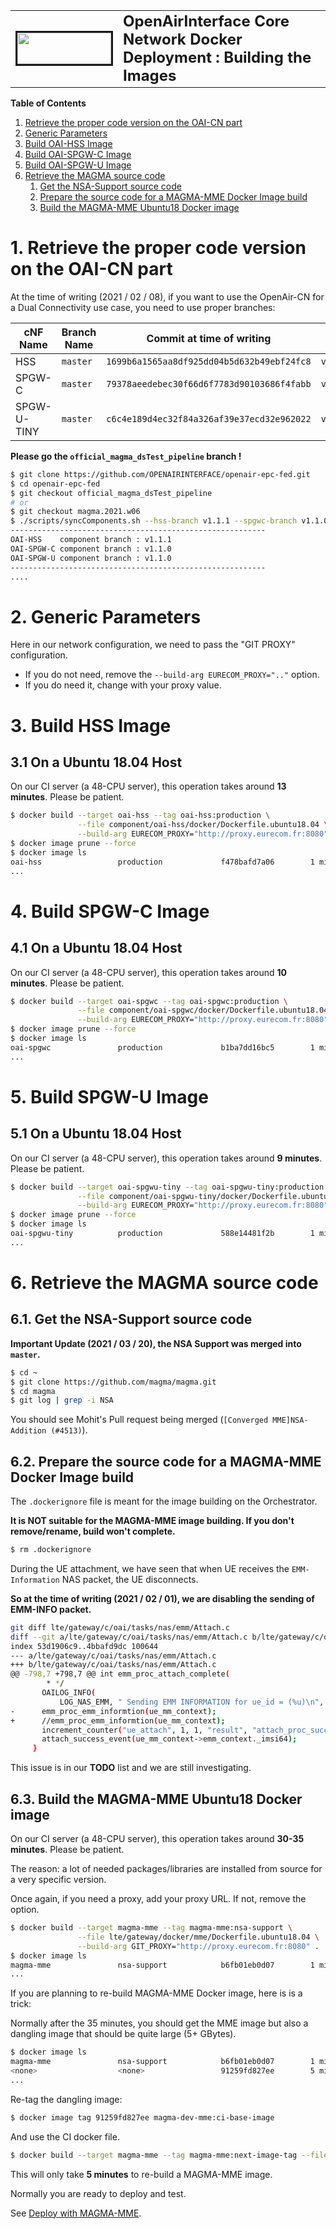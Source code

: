 <table style="border-collapse: collapse; border: none;">
  <tr style="border-collapse: collapse; border: none;">
    <td style="border-collapse: collapse; border: none;">
      <a href="http://www.openairinterface.org/">
         <img src="./images/oai_final_logo.png" alt="" border=3 height=50 width=150>
         </img>
      </a>
    </td>
    <td style="border-collapse: collapse; border: none; vertical-align: center;">
      <b><font size = "5">OpenAirInterface Core Network Docker Deployment : Building the Images</font></b>
    </td>
  </tr>
</table>

**Table of Contents**

1. [Retrieve the proper code version on the OAI-CN part](#1-retrieve-the-proper-code-version-on-the-oai-cn-part)
2. [Generic Parameters](#2-generic-parameters)
3. [Build OAI-HSS Image](#3-build-hss-image)
4. [Build OAI-SPGW-C Image](#4-build-spgw-c-image)
5. [Build OAI-SPGW-U Image](#5-build-spgw-u-image)
6. [Retrieve the MAGMA source code](#6-retrieve-the-magma-source-code)
   1. [Get the NSA-Support source code](#61-get-the-nsa-support-source-code)
   2. [Prepare the source code for a MAGMA-MME Docker Image build](#62-prepare-the-source-code-for-a-magma-mme-docker-image-build)
   3. [Build the MAGMA-MME Ubuntu18 Docker image](#63-build-the-magma-mme-ubuntu18-docker-image)

# 1.  Retrieve the proper code version on the OAI-CN part #

At the time of writing (2021 / 02 / 08), if you want to use the OpenAir-CN for a Dual Connectivity use case, you need to use proper branches:

**cNF Name** | **Branch Name** | **Commit at time of writing**              | **TAG**  | Ubuntu18 |
------------ | --------------- | ------------------------------------------ | -------- | -------- |
HSS          | `master`        | `1699b6a1565aa8df925dd04b5d632b49ebf24fc8` | `v1.1.1` | X        |
SPGW-C       | `master`        | `79378aeedebec30f66d6f7783d90103686f4fabb` | `v1.1.0` | X        |
SPGW-U-TINY  | `master`        | `c6c4e189d4ec32f84a326af39e37ecd32e962022` | `v1.1.0` | X        |

**Please go the `official_magma_dsTest_pipeline` branch !**

```bash
$ git clone https://github.com/OPENAIRINTERFACE/openair-epc-fed.git
$ cd openair-epc-fed
$ git checkout official_magma_dsTest_pipeline
# or
$ git checkout magma.2021.w06
$ ./scripts/syncComponents.sh --hss-branch v1.1.1 --spgwc-branch v1.1.0 --spgwu-tiny-branch v1.1.0
---------------------------------------------------------
OAI-HSS    component branch : v1.1.1
OAI-SPGW-C component branch : v1.1.0
OAI-SPGW-U component branch : v1.1.0
---------------------------------------------------------
....
```

# 2. Generic Parameters #

Here in our network configuration, we need to pass the "GIT PROXY" configuration.

*   If you do not need, remove the `--build-arg EURECOM_PROXY=".."` option.
*   If you do need it, change with your proxy value.

# 3. Build HSS Image #

## 3.1 On a Ubuntu 18.04 Host ##

On our CI server (a 48-CPU server), this operation takes around **13 minutes**. Please be patient.

```bash
$ docker build --target oai-hss --tag oai-hss:production \
               --file component/oai-hss/docker/Dockerfile.ubuntu18.04 \
               --build-arg EURECOM_PROXY="http://proxy.eurecom.fr:8080" component/oai-hss
$ docker image prune --force
$ docker image ls
oai-hss                 production             f478bafd7a06        1 minute ago          341MB
...
```

# 4. Build SPGW-C Image #

## 4.1 On a Ubuntu 18.04 Host ##

On our CI server (a 48-CPU server), this operation takes around **10 minutes**. Please be patient.

```bash
$ docker build --target oai-spgwc --tag oai-spgwc:production \
               --file component/oai-spgwc/docker/Dockerfile.ubuntu18.04 \
               --build-arg EURECOM_PROXY="http://proxy.eurecom.fr:8080" component/oai-spgwc
$ docker image prune --force
$ docker image ls
oai-spgwc               production             b1ba7dd16bc5        1 minute ago          218MB
...
```

# 5. Build SPGW-U Image #

## 5.1 On a Ubuntu 18.04 Host ##

On our CI server (a 48-CPU server), this operation takes around **9 minutes**. Please be patient.

```bash
$ docker build --target oai-spgwu-tiny --tag oai-spgwu-tiny:production \
               --file component/oai-spgwu-tiny/docker/Dockerfile.ubuntu18.04 \
               --build-arg EURECOM_PROXY="http://proxy.eurecom.fr:8080" component/oai-spgwu-tiny
$ docker image prune --force
$ docker image ls
oai-spgwu-tiny          production             588e14481f2b        1 minute ago          220MB
...
```

# 6. Retrieve the MAGMA source code #

## 6.1. Get the NSA-Support source code ##

**Important Update (2021 / 03 / 20), the NSA Support was merged into `master`.**

```bash
$ cd ~
$ git clone https://github.com/magma/magma.git
$ cd magma
$ git log | grep -i NSA
```

You should see Mohit's Pull request being merged (`[Converged MME]NSA-Addition (#4513)`).

## 6.2. Prepare the source code for a MAGMA-MME Docker Image build ##

The `.dockerignore` file is meant for the image building on the Orchestrator.

**It is NOT suitable for the MAGMA-MME image building. If you don't remove/rename, build won't complete.**

```bash
$ rm .dockerignore
```

During the UE attachment, we have seen that when UE receives the `EMM-Information` NAS packet, the UE disconnects.

**So at the time of writing (2021 / 02 / 01), we are disabling the sending of EMM-INFO packet.**

```bash
git diff lte/gateway/c/oai/tasks/nas/emm/Attach.c
diff --git a/lte/gateway/c/oai/tasks/nas/emm/Attach.c b/lte/gateway/c/oai/tasks/nas/emm/Attach.c
index 53d1906c9..4bbafd9dc 100644
--- a/lte/gateway/c/oai/tasks/nas/emm/Attach.c
+++ b/lte/gateway/c/oai/tasks/nas/emm/Attach.c
@@ -798,7 +798,7 @@ int emm_proc_attach_complete(
        * */
       OAILOG_INFO(
           LOG_NAS_EMM, " Sending EMM INFORMATION for ue_id = (%u)\n", ue_id);
-      emm_proc_emm_informtion(ue_mm_context);
+      //emm_proc_emm_informtion(ue_mm_context);
       increment_counter("ue_attach", 1, 1, "result", "attach_proc_successful");
       attach_success_event(ue_mm_context->emm_context._imsi64);
     }
```

This issue is in our **TODO** list and we are still investigating.

## 6.3. Build the MAGMA-MME Ubuntu18 Docker image ##

On our CI server (a 48-CPU server), this operation takes around **30-35 minutes**. Please be patient.

The reason: a lot of needed packages/libraries are installed from source for a very specific version.

Once again, if you need a proxy, add your proxy URL. If not, remove the option.

```bash
$ docker build --target magma-mme --tag magma-mme:nsa-support \
               --file lte/gateway/docker/mme/Dockerfile.ubuntu18.04 \
               --build-arg GIT_PROXY="http://proxy.eurecom.fr:8080" .
$ docker image ls
magma-mme               nsa-support            b6fb01eb0d07        1 minute ago          492MB
...
```

If you are planning to re-build MAGMA-MME Docker image, here is is a trick:

Normally after the 35 minutes, you should get the MME image but also a dangling image that should
be quite large (5+ GBytes).

```bash
$ docker image ls
magma-mme               nsa-support            b6fb01eb0d07        1 minute ago          492MB
<none>                  <none>                 91259fd827ee        5 minutes ago         5.24GB
...
```

Re-tag the dangling image:

```bash
$ docker image tag 91259fd827ee magma-dev-mme:ci-base-image
```

And use the CI docker file.

```bash
$ docker build --target magma-mme --tag magma-mme:next-image-tag --file ci-scripts/docker/Dockerfile.mme.ci.ubuntu18 .
```

This will only take **5 minutes** to re-build a MAGMA-MME image.

Normally you are ready to deploy and test.

See [Deploy with MAGMA-MME](../docker-compose/magma-mme-demo/README.md).
